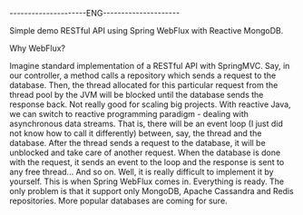 ---------------------ENG---------------------

Simple demo RESTful API using Spring WebFlux with Reactive MongoDB.

Why WebFlux?

Imagine standard implementation of a RESTful API with SpringMVC. Say, in our controller, a method calls a repository which sends a request to the database. Then, the thread allocated for this particular request from the thread pool by the JVM will be blocked until the database sends the response back. Not really good for scaling big projects. 
With reactive Java, we can switch to reactive programming paradigm - dealing with asynchronous data streams. That is, there will be an event loop (I just did not know how to call it differently) between, say, the thread and the database. After the thread sends a request to the database, it will be unblocked and take care of another request. When the database is done with the request, it sends an event to the loop and the response is sent to any free thread... And so on.
Well, it is really difficult to implement it by yourself. This is when Spring WebFlux comes in. Everything is ready. The only problem is that it support only MongoDB, Apache Cassandra and Redis repositories. More popular databases are coming for sure. 
